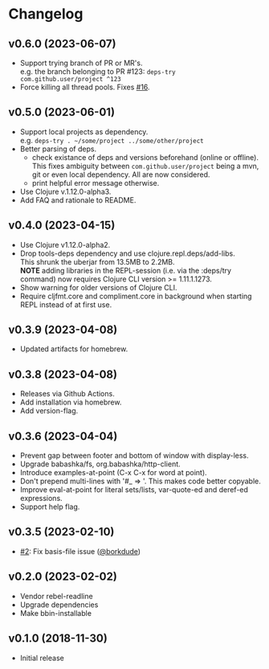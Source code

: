 # Changelog

## v0.6.0 (2023-06-07)

- Support trying branch of PR or MR's.  
  e.g. the branch belonging to PR #123: `deps-try com.github.user/project ^123`
- Force killing all thread pools. Fixes [#16](https://github.com/eval/deps-try/issues/16).

## v0.5.0 (2023-06-01)

- Support local projects as dependency.  
  e.g. `deps-try . ~/some/project ../some/other/project`
- Better parsing of deps.  
  - check existance of deps and versions beforehand (online or offline).  
    This fixes ambiguity between `com.github.user/project` being a mvn, git or even local dependency. All are now considered.
  - print helpful error message otherwise.
- Use Clojure v.1.12.0-alpha3.
- Add FAQ and rationale to README.

## v0.4.0 (2023-04-15)

- Use Clojure v1.12.0-alpha2.
- Drop tools-deps dependency and use clojure.repl.deps/add-libs.  
  This shrunk the uberjar from 13.5MB to 2.2MB.  
  **NOTE** adding libraries in the REPL-session (i.e. via the :deps/try command) now requires Clojure CLI version >= 1.11.1.1273.
- Show warning for older versions of Clojure CLI.
- Require cljfmt.core and compliment.core in background when starting REPL instead of at first use.

## v0.3.9 (2023-04-08)

- Updated artifacts for homebrew.

## v0.3.8 (2023-04-08)

- Releases via Github Actions.
- Add installation via homebrew.
- Add version-flag.

## v0.3.6 (2023-04-04)

- Prevent gap between footer and bottom of window with display-less.
- Upgrade babashka/fs, org.babashka/http-client.
- Introduce examples-at-point (C-x C-x for word at point).
- Don't prepend multi-lines with '#_ => '. This makes code better copyable.
- Improve eval-at-point for literal sets/lists, var-quote-ed and deref-ed expressions.
- Support help flag.

## v0.3.5 (2023-02-10)

- [#2](https://github.com/eval/deps-try/pull/2): Fix basis-file issue ([@borkdude](https://github.com/borkdude))

## v0.2.0 (2023-02-02)

- Vendor rebel-readline
- Upgrade dependencies
- Make bbin-installable


## v0.1.0 (2018-11-30)

- Initial release
